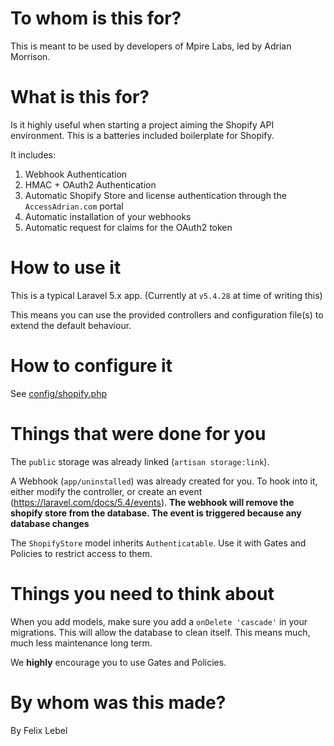 # To whom is this for?

This is meant to be used by developers of Mpire Labs, led by Adrian Morrison.

# What is this for?

Is it highly useful when starting a project aiming the Shopify API environment. This is a batteries included boilerplate for Shopify.

It includes:

1. Webhook Authentication
2. HMAC + OAuth2 Authentication
3. Automatic Shopify Store and license authentication through the `AccessAdrian.com` portal
4. Automatic installation of your webhooks
5. Automatic request for claims for the OAuth2 token

# How to use it

This is a typical Laravel 5.x app. (Currently at `v5.4.28` at time of writing this)

This means you can use the provided controllers and configuration file(s) to extend the default behaviour.


# How to configure it

See [config/shopify.php](config/shopify.php)


# Things that were done for you

The `public` storage was already linked (`artisan storage:link`).

A Webhook (`app/uninstalled`) was already created for you. To hook into it, either modify the controller, or create an event (https://laravel.com/docs/5.4/events). **The webhook will remove the shopify store from the database. The event is triggered because any database changes**

The `ShopifyStore` model inherits `Authenticatable`. Use it with Gates and Policies to restrict access to them.

# Things you need to think about

When you add models, make sure you add a `onDelete 'cascade'` in your migrations. This will allow the database to clean itself. This means much, much less maintenance long term.

We **highly** encourage you to use Gates and Policies.


# By whom was this made?

By Felix Lebel
